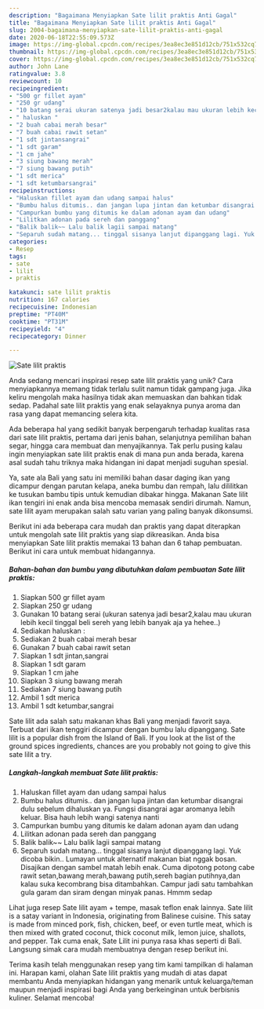 ```yaml
---
description: "Bagaimana Menyiapkan Sate lilit praktis Anti Gagal"
title: "Bagaimana Menyiapkan Sate lilit praktis Anti Gagal"
slug: 2004-bagaimana-menyiapkan-sate-lilit-praktis-anti-gagal
date: 2020-06-18T22:55:09.573Z
image: https://img-global.cpcdn.com/recipes/3ea8ec3e851d12cb/751x532cq70/sate-lilit-praktis-foto-resep-utama.jpg
thumbnail: https://img-global.cpcdn.com/recipes/3ea8ec3e851d12cb/751x532cq70/sate-lilit-praktis-foto-resep-utama.jpg
cover: https://img-global.cpcdn.com/recipes/3ea8ec3e851d12cb/751x532cq70/sate-lilit-praktis-foto-resep-utama.jpg
author: John Lane
ratingvalue: 3.8
reviewcount: 10
recipeingredient:
- "500 gr fillet ayam"
- "250 gr udang"
- "10 batang serai ukuran satenya jadi besar2kalau mau ukuran lebih kecil tinggal beli sereh yang lebih banyak aja ya hehee"
- " haluskan "
- "2 buah cabai merah besar"
- "7 buah cabai rawit setan"
- "1 sdt jintansangrai"
- "1 sdt garam"
- "1 cm jahe"
- "3 siung bawang merah"
- "7 siung bawang putih"
- "1 sdt merica"
- "1 sdt ketumbarsangrai"
recipeinstructions:
- "Haluskan fillet ayam dan udang sampai halus"
- "Bumbu halus ditumis.. dan jangan lupa jintan dan ketumbar disangrai dulu sebelum dihaluskan ya. Fungsi disangrai agar aromanya lebih keluar. Bisa hauh lebih wangi satenya nanti"
- "Campurkan bumbu yang ditumis ke dalam adonan ayam dan udang"
- "Lilitkan adonan pada sereh dan panggang"
- "Balik balik~~ Lalu balik lagii sampai matang"
- "Separuh sudah matang... tinggal sisanya lanjut dipanggang lagi. Yuk dicoba bikin.. Lumayan untuk alternatif makanan biat nggak bosan. Disajikan dengan sambel matah lebih enak. Cuma dipotong potong cabe rawit setan,bawang merah,bawang putih,sereh bagian putihnya,dan kalau suka kecombrang bisa ditambahkan. Campur jadi satu tambahkan gula garam dan siram dengan minyak panas. Hmmm sedap"
categories:
- Resep
tags:
- sate
- lilit
- praktis

katakunci: sate lilit praktis 
nutrition: 167 calories
recipecuisine: Indonesian
preptime: "PT40M"
cooktime: "PT31M"
recipeyield: "4"
recipecategory: Dinner

---
```



![Sate lilit praktis](https://img-global.cpcdn.com/recipes/3ea8ec3e851d12cb/751x532cq70/sate-lilit-praktis-foto-resep-utama.jpg)

Anda sedang mencari inspirasi resep sate lilit praktis yang unik? Cara menyiapkannya memang tidak terlalu sulit namun tidak gampang juga. Jika keliru mengolah maka hasilnya tidak akan memuaskan dan bahkan tidak sedap. Padahal sate lilit praktis yang enak selayaknya punya aroma dan rasa yang dapat memancing selera kita.

Ada beberapa hal yang sedikit banyak berpengaruh terhadap kualitas rasa dari sate lilit praktis, pertama dari jenis bahan, selanjutnya pemilihan bahan segar, hingga cara membuat dan menyajikannya. Tak perlu pusing kalau ingin menyiapkan sate lilit praktis enak di mana pun anda berada, karena asal sudah tahu triknya maka hidangan ini dapat menjadi suguhan spesial.

Ya, sate ala Bali yang satu ini memiliki bahan dasar daging ikan yang dicampur dengan parutan kelapa, aneka bumbu dan rempah, lalu dililitkan ke tusukan bambu tipis untuk kemudian dibakar hingga. Makanan Sate lilit ikan tengiri ini enak anda bisa mencoba memasak sendiri dirumah. Namun, sate lilit ayam merupakan salah satu varian yang paling banyak dikonsumsi.


Berikut ini ada beberapa cara mudah dan praktis yang dapat diterapkan untuk mengolah sate lilit praktis yang siap dikreasikan. Anda bisa menyiapkan Sate lilit praktis memakai 13 bahan dan 6 tahap pembuatan. Berikut ini cara untuk membuat hidangannya.

<!--inarticleads1-->

##### Bahan-bahan dan bumbu yang dibutuhkan dalam pembuatan Sate lilit praktis:

1. Siapkan 500 gr fillet ayam
1. Siapkan 250 gr udang
1. Gunakan 10 batang serai (ukuran satenya jadi besar2,kalau mau ukuran lebih kecil tinggal beli sereh yang lebih banyak aja ya hehee..)
1. Sediakan  haluskan :
1. Sediakan 2 buah cabai merah besar
1. Gunakan 7 buah cabai rawit setan
1. Siapkan 1 sdt jintan,sangrai
1. Siapkan 1 sdt garam
1. Siapkan 1 cm jahe
1. Siapkan 3 siung bawang merah
1. Sediakan 7 siung bawang putih
1. Ambil 1 sdt merica
1. Ambil 1 sdt ketumbar,sangrai


Sate lilit ada salah satu makanan khas Bali yang menjadi favorit saya. Terbuat dari ikan tenggiri dicampur dengan bumbu lalu dipanggang. Sate lilit is a popular dish from the Island of Bali. If you look at the list of the ground spices ingredients, chances are you probably not going to give this sate lilit a try. 

<!--inarticleads2-->

##### Langkah-langkah membuat Sate lilit praktis:

1. Haluskan fillet ayam dan udang sampai halus
1. Bumbu halus ditumis.. dan jangan lupa jintan dan ketumbar disangrai dulu sebelum dihaluskan ya. Fungsi disangrai agar aromanya lebih keluar. Bisa hauh lebih wangi satenya nanti
1. Campurkan bumbu yang ditumis ke dalam adonan ayam dan udang
1. Lilitkan adonan pada sereh dan panggang
1. Balik balik~~ Lalu balik lagii sampai matang
1. Separuh sudah matang... tinggal sisanya lanjut dipanggang lagi. Yuk dicoba bikin.. Lumayan untuk alternatif makanan biat nggak bosan. Disajikan dengan sambel matah lebih enak. Cuma dipotong potong cabe rawit setan,bawang merah,bawang putih,sereh bagian putihnya,dan kalau suka kecombrang bisa ditambahkan. Campur jadi satu tambahkan gula garam dan siram dengan minyak panas. Hmmm sedap


Lihat juga resep Sate lilit ayam + tempe, masak teflon enak lainnya. Sate lilit is a satay variant in Indonesia, originating from Balinese cuisine. This satay is made from minced pork, fish, chicken, beef, or even turtle meat, which is then mixed with grated coconut, thick coconut milk, lemon juice, shallots, and pepper. Tak cuma enak, Sate Lilit ini punya rasa khas seperti di Bali. Langsung simak cara mudah membuatnya dengan resep berikut ini. 

Terima kasih telah menggunakan resep yang tim kami tampilkan di halaman ini. Harapan kami, olahan Sate lilit praktis yang mudah di atas dapat membantu Anda menyiapkan hidangan yang menarik untuk keluarga/teman maupun menjadi inspirasi bagi Anda yang berkeinginan untuk berbisnis kuliner. Selamat mencoba!
